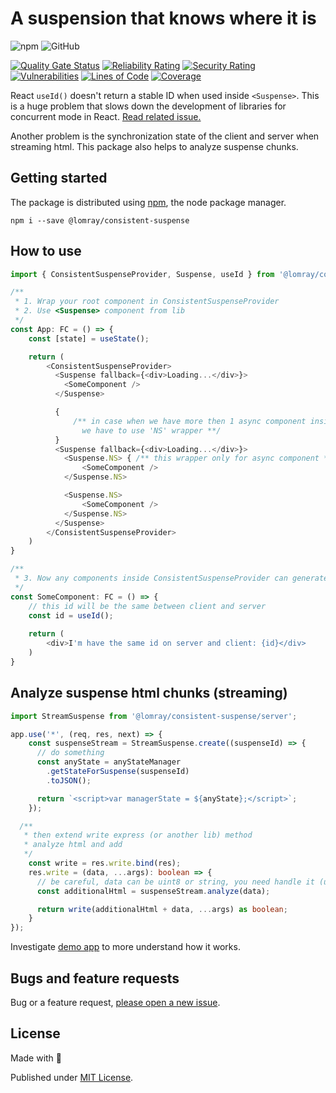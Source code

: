 # A suspension that knows where it is

![npm](https://img.shields.io/npm/v/@lomray/consistent-suspense)
![GitHub](https://img.shields.io/github/license/Lomray-Software/consistent-suspense)

[![Quality Gate Status](https://sonarcloud.io/api/project_badges/measure?project=consistent-suspense&metric=alert_status)](https://sonarcloud.io/summary/new_code?id=consistent-suspense)
[![Reliability Rating](https://sonarcloud.io/api/project_badges/measure?project=consistent-suspense&metric=reliability_rating)](https://sonarcloud.io/summary/new_code?id=consistent-suspense)
[![Security Rating](https://sonarcloud.io/api/project_badges/measure?project=consistent-suspense&metric=security_rating)](https://sonarcloud.io/summary/new_code?id=consistent-suspense)
[![Vulnerabilities](https://sonarcloud.io/api/project_badges/measure?project=consistent-suspense&metric=vulnerabilities)](https://sonarcloud.io/summary/new_code?id=consistent-suspense)
[![Lines of Code](https://sonarcloud.io/api/project_badges/measure?project=consistent-suspense&metric=ncloc)](https://sonarcloud.io/summary/new_code?id=consistent-suspense)
[![Coverage](https://sonarcloud.io/api/project_badges/measure?project=consistent-suspense&metric=coverage)](https://sonarcloud.io/summary/new_code?id=consistent-suspense)

React `useId()` doesn't return a stable ID when used inside `<Suspense>`. This is a huge problem that slows down the development of libraries for concurrent mode in React. [Read related issue.](https://github.com/facebook/react/issues/24669)

Another problem is the synchronization state of the client and server when streaming html. This package also helps to analyze suspense chunks.

## Getting started

The package is distributed using [npm](https://www.npmjs.com/), the node package manager.

```
npm i --save @lomray/consistent-suspense
```

## How to use
```typescript jsx
import { ConsistentSuspenseProvider, Suspense, useId } from '@lomray/consistent-suspense';

/**
 * 1. Wrap your root component in ConsistentSuspenseProvider
 * 2. Use <Suspense> component from lib
 */
const App: FC = () => {
    const [state] = useState();

    return (
        <ConsistentSuspenseProvider>
          <Suspense fallback={<div>Loading...</div>}>
            <SomeComponent />
          </Suspense>

          { 
              /** in case when we have more then 1 async component inside suspense, 
                we have to use 'NS' wrapper **/ 
          }
          <Suspense fallback={<div>Loading...</div>}>
            <Suspense.NS> { /** this wrapper only for async component **/ }
                <SomeComponent />
            </Suspense.NS>

            <Suspense.NS>
                <SomeComponent />
            </Suspense.NS>
          </Suspense>
        </ConsistentSuspenseProvider>
    )
}

/**
 * 3. Now any components inside ConsistentSuspenseProvider can generate consistent id's
 */
const SomeComponent: FC = () => {
    // this id will be the same between client and server
    const id = useId();
    
    return (
        <div>I'm have the same id on server and client: {id}</div>
    )
}
```

## Analyze suspense html chunks (streaming)
```typescript jsx
import StreamSuspense from '@lomray/consistent-suspense/server';

app.use('*', (req, res, next) => {
    const suspenseStream = StreamSuspense.create((suspenseId) => {
      // do something
      const anyState = anyStateManager
        .getStateForSuspense(suspenseId)
        .toJSON();

      return `<script>var managerState = ${anyState};</script>`;
    });

  /**
   * then extend write express (or another lib) method
   * analyze html and add 
   */
    const write = res.write.bind(res);
    res.write = (data, ...args): boolean => {
      // be careful, data can be uint8 or string, you need handle it (use Buffer)
      const additionalHtml = suspenseStream.analyze(data);

      return write(additionalHtml + data, ...args) as boolean;
    }
});
```
Investigate [demo app](https://github.com/Lomray-Software/vite-template) to more understand how it works.

## Bugs and feature requests

Bug or a feature request, [please open a new issue](https://github.com/Lomray-Software/consistent-suspense/issues/new).

## License
Made with 💚

Published under [MIT License](./LICENSE).
